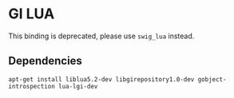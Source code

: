 # GI LUA #

This binding is deprecated, please use `swig_lua` instead.

## Dependencies ##

	apt-get install liblua5.2-dev libgirepository1.0-dev gobject-introspection lua-lgi-dev
